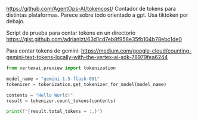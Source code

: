 <https://github.com/AgentOps-AI/tokencost/>
Contador de tokens para distintas plataformas.
Parece sobre todo orientado a gpt. Usa tiktoken por debajo.

Script de prueba para contar tokens en un directorio
<https://gist.github.com/adrianlzt/63d1cd7eb8f958e35fb104b78ebc1de0>

Para contar tokens de gemini: <https://medium.com/google-cloud/counting-gemini-text-tokens-locally-with-the-vertex-ai-sdk-78979fea6244>

```python
from vertexai.preview import tokenization

model_name = "gemini-1.5-flash-001"
tokenizer = tokenization.get_tokenizer_for_model(model_name)

contents = "Hello World!"
result = tokenizer.count_tokens(contents)

print(f"{result.total_tokens = :,}")
```
